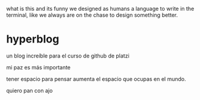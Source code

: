 what is this and its funny we designed as humans a language to write in the terminal, like we always are on the chase to design something better.

# hyperblog

un blog increíble para el curso de github de platzi

mi paz es más importante

tener espacio para pensar aumenta el espacio que ocupas en el mundo.

quiero pan con ajo
